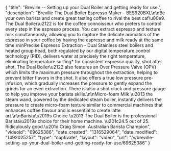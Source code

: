 {
    "title": "Breville -- Setting up your Dual Boiler and getting ready for use.",
    "description": "Breville The Dual Boiler Espresso Maker - BES920BXL\n\nBe your own barista and create great tasting coffee to rival the best caf\u00e9. The Dual Boiler\u2122 is for the coffee connoisseur who prefers to control every step in the espresso process. You can extract espresso and texture milk simultaneously, allowing you to capture the delicate aromatics of the espresso in your coffee by having the espresso and milk ready at the same time.\n\nPrecise Espresso Extraction - Dual Stainless steel boilers and heated group head, both regulated by our digital temperature control technology (PID), delivers water at precisely the right temperature, eliminating temperature surfing* for consistent espresso quality, shot after shot. The Dual Boiler\u2122 also features an Over Pressure Valve (OPV) which limits the maximum pressure throughout the extraction, helping to prevent bitter flavors in the shot. It also offers a true low pressure pre-infusion, which gradually increases the pressure to gently expand the grinds for an even extraction. There is also a shot clock and pressure gauge to help you improve your barista skills.\n\nMicro-foam Milk \u2013 the steam wand, powered by the dedicated steam boiler, instantly delivers the pressure to create micro-foam texture similar to commercial machines that enhances coffee flavour and is essential to create latte art.\n\nBarista\u2019s Choice \u2013 The Dual Boiler is the professional Barista\u2019s choice for their home machine. \u201c24.5 out of 25. Ridiculously good.\u201d Craig Simon. Australian Barista Champion",
    "videoid": "69625386",
    "date_created": "1316529064",
    "date_modified": "1492025257",
    "type": "captivate",
    "layout": "video",
    "url": "\/v\/breville-setting-up-your-dual-boiler-and-getting-ready-for-use\/69625386"
}